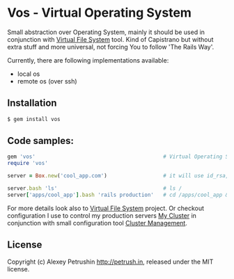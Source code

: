# Vos - Virtual Operating System

Small abstraction over Operating System, mainly it should be used in conjunction with [Virtual File System][vfs] tool. Kind of
Capistrano but without extra stuff and more universal, not forcing You to follow 'The Rails Way'.

Currently, there are following implementations available:

- local os
- remote os (over ssh)

## Installation

```bash
$ gem install vos
```

## Code samples:

```ruby
gem 'vos'                                         # Virtual Operating System
require 'vos'

server = Box.new('cool_app.com')                  # it will use id_rsa, or You can add {user: 'me', password: 'secret'}

server.bash 'ls'                                  # ls /
server['apps/cool_app'].bash 'rails production'   # cd /apps/cool_app && rails production
```

For more details look also to [Virtual File System][vfs] project.
Or checkout configuration I use to control my production servers [My Cluster][my_cluster] in conjunction with small
configuration tool [Cluster Management][cluster_management].

## License

Copyright (c) Alexey Petrushin http://petrush.in, released under the MIT license.

[vfs]: http://github.com/alexeypetrushin/vfs
[cluster_management]: http://github.com/alexeypetrushin/cluster_management
[my_cluster]: http://github.com/alexeypetrushin/my_cluster